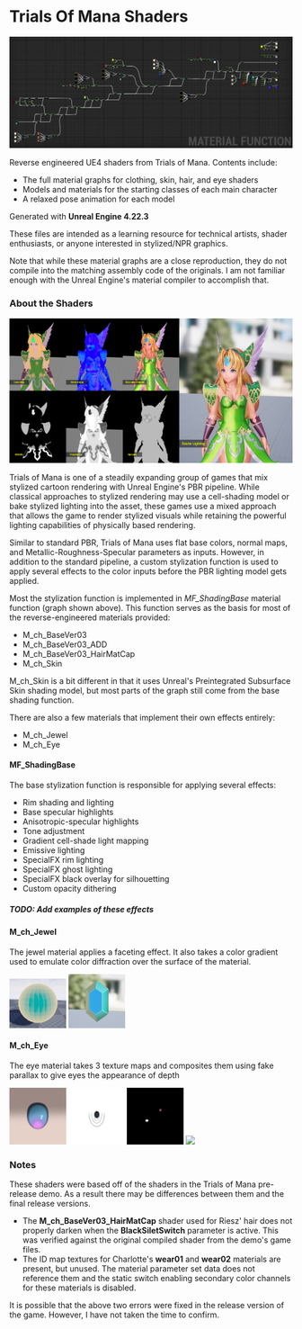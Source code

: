 # Trials Of Mana Shaders

![Primary Shading Function](https://raw.githubusercontent.com/JasonL663/TrialsOfManaShaders/master/Images/MF_ShadingBase.png)

Reverse engineered UE4 shaders from Trials of Mana. Contents include:

- The full material graphs for clothing, skin, hair, and eye shaders
- Models and materials for the starting classes of each main character
- A relaxed pose animation for each model

Generated with **Unreal Engine 4.22.3**

These files are intended as a learning resource for technical artists, shader enthusiasts, or anyone interested in stylized/NPR graphics.

Note that while these material graphs are a close reproduction, they do not compile into the matching assembly code of the originals. I am not familiar enough with the Unreal Engine's material compiler to accomplish that.

### About the Shaders

![Shading Breakdown](https://raw.githubusercontent.com/JasonL663/TrialsOfManaShaders/master/Images/ShaderBreakdown.png)

Trials of Mana is one of a steadily expanding group of games that mix stylized cartoon rendering with Unreal Engine's PBR pipeline. While classical approaches to stylized rendering may use a cell-shading model or bake stylized lighting into the asset, these games use a mixed approach that allows the game to render stylized visuals while retaining the powerful lighting capabilities of physically based rendering.

Similar to standard PBR, Trials of Mana uses flat base colors, normal maps, and Metallic-Roughness-Specular parameters as inputs. However, in addition to the standard pipeline, a custom stylization function is used to apply several effects to the color inputs before the PBR lighting model gets applied.

Most the stylization function is implemented in *MF_ShadingBase* material function (graph shown above). This function serves as the basis for most of the reverse-engineered materials provided:
- M_ch_BaseVer03
- M_ch_BaseVer03_ADD
- M_ch_BaseVer03_HairMatCap
- M_ch_Skin

M_ch_Skin is a bit different in that it uses Unreal's Preintegrated Subsurface Skin shading model, but most parts of the graph still come from the base shading function.

There are also a few materials that implement their own effects entirely:
- M_ch_Jewel
- M_ch_Eye

#### MF_ShadingBase

The base stylization function is responsible for applying several effects:
- Rim shading and lighting
- Base specular highlights
- Anisotropic-specular highlights
- Tone adjustment
- Gradient cell-shade light mapping
- Emissive lighting
- SpecialFX rim lighting
- SpecialFX ghost lighting
- SpecialFX black overlay for silhouetting
- Custom opacity dithering

##### TODO: Add examples of these effects

#### M_ch_Jewel
The jewel material applies a faceting effect. It also takes a color gradient used to emulate color diffraction over the surface of the material.

<span>
  <img src="https://raw.githubusercontent.com/JasonL663/TrialsOfManaShaders/master/Images/JewelShader.png" width="20%" />
  <img src="https://raw.githubusercontent.com/JasonL663/TrialsOfManaShaders/master/Images/JewelShaderModel.png" width="20%" />
</span>

#### M_ch_Eye

The eye material takes 3 texture maps and composites them using fake parallax to give eyes the appearance of depth

<span>
  <img src="https://raw.githubusercontent.com/JasonL663/TrialsOfManaShaders/master/Images/Eye1.png" width="20%" />
  <img src="https://raw.githubusercontent.com/JasonL663/TrialsOfManaShaders/master/Images/Eye2.png" width="20%" />
  <img src="https://raw.githubusercontent.com/JasonL663/TrialsOfManaShaders/master/Images/Eye3.png" width="20%" />
  <img src="https://raw.githubusercontent.com/JasonL663/TrialsOfManaShaders/master/Images/EyeShader.gif" width="20%" />
</span>

### Notes
These shaders were based off of the shaders in the Trials of Mana pre-release demo. As a result there may be differences between them and the final release versions. 

- The **M_ch_BaseVer03_HairMatCap** shader used for Riesz' hair does not properly darken when the **BlackSiletSwitch** parameter is active. This was verified against the original compiled shader from the demo's game files.
- The ID map textures for Charlotte's **wear01** and **wear02** materials are present, but unused. The material parameter set data does not reference them and the static switch enabling secondary color channels for these materials is disabled.

It is possible that the above two errors were fixed in the release version of the game. However, I have not taken the time to confirm.
